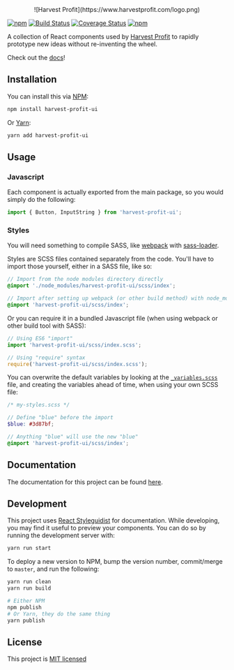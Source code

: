 <div style="text-align: center">
  ![Harvest Profit](https://www.harvestprofit.com/logo.png)
</div>

[![npm](https://img.shields.io/npm/v/harvest-profit-ui.svg)](https://www.npmjs.com/package/harvest-profit-ui)  [![Build Status](https://travis-ci.org/HarvestProfit/harvest-profit-ui.svg?branch=master)](https://travis-ci.org/HarvestProfit/harvest-profit-ui) [![Coverage Status](https://coveralls.io/repos/github/HarvestProfit/harvest-profit-ui/badge.svg?branch=master)](https://coveralls.io/github/HarvestProfit/harvest-profit-ui?branch=master) [![npm](https://img.shields.io/npm/l/harvest-profit-ui.svg)](https://github.com/HarvestProfit/harvest-profit-ui/blob/master/LICENSE.md)

A collection of React components used by [Harvest Profit](https://www.harvestprofit.com) to rapidly prototype new ideas without re-inventing the wheel.

Check out the [docs](https://harvestprofit.github.io/harvest-profit-ui/)!

## Installation
You can install this via [NPM](https://www.npmjs.com/):
```bash
npm install harvest-profit-ui
```
Or [Yarn](https://yarnpkg.com/en/):
```bash
yarn add harvest-profit-ui
```

## Usage
### Javascript
Each component is actually exported from the main package, so you would simply do
the following:

```js static
import { Button, InputString } from 'harvest-profit-ui';
```

### Styles
You will need something to compile SASS, like [webpack](https://webpack.js.org/) with [sass-loader](https://github.com/webpack-contrib/sass-loader).

Styles are SCSS files contained separately from the code. You'll have to import those yourself, either in a SASS file, like so:
```scss
// Import from the node modules directory directly
@import './node_modules/harvest-profit-ui/scss/index';

// Import after setting up webpack (or other build method) with node_modules included
@import 'harvest-profit-ui/scss/index';
```
Or you can require it in a bundled Javascript file (when using webpack or other build tool with SASS):
```js static
// Using ES6 "import"
import 'harvest-profit-ui/scss/index.scss';

// Using "require" syntax
require('harvest-profit-ui/scss/index.scss');
```

You can overwrite the default variables by looking at the [`_variables.scss`](https://github.com/HarvestProfit/harvest-profit-ui/blob/master/scss/_variables.scss) file, and creating the variables ahead of time, when using your own SCSS file:
```scss
/* my-styles.scss */

// Define "blue" before the import
$blue: #3d87bf;

// Anything "blue" will use the new "blue"
@import 'harvest-profit-ui/scss/index';
```

## Documentation
The documentation for this project can be found [here](https://harvestprofit.github.io/harvest-profit-ui/).

## Development
This project uses [React Styleguidist](https://react-styleguidist.js.org/) for documentation. While developing, you may find it useful to preview your components. You can do so by running the development server with:
```bash
yarn run start
```

To deploy a new version to NPM, bump the version number, commit/merge to `master`, and run the following:
```bash
yarn run clean
yarn run build

# Either NPM
npm publish
# Or Yarn, they do the same thing
yarn publish
```

## License
This project is [MIT licensed](https://github.com/HarvestProfit/harvest-profit-ui/blob/master/LICENSE.md)
